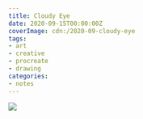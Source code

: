 ```yaml
---
title: Cloudy Eye
date: 2020-09-15T00:00:00Z
coverImage: cdn:/2020-09-cloudy-eye
tags:
- art
- creative
- procreate
- drawing
categories:
- notes
---
```


![](cdn:/2020-09-cloudy-eye?class=fw)
